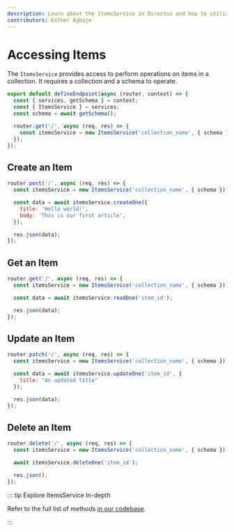 ```yaml
---
description: Learn about the ItemsService in Directus and how to utilize them when building extensions.
contributors: Esther Agbaje
---
```


# Accessing Items

The `ItemsService` provides access to perform operations on items in a collection. It requires a collection and a schema
to operate.

```js
export default defineEndpoint(async (router, context) => {
  const { services, getSchema } = context;
  const { ItemsService } = services;
  const schema = await getSchema();

  router.get('/', async (req, res) => {
    const itemsService = new ItemsService('collection_name', { schema });
  });
});
```

## Create an Item

```js
router.post('/', async (req, res) => {
  const itemsService = new ItemsService('collection_name', { schema });

  const data = await itemsService.createOne({
    title: 'Hello world!',
    body: 'This is our first article',
  });

  res.json(data);
});
```

## Get an Item

```js
router.get('/', async (req, res) => {
  const itemsService = new ItemsService('collection_name', { schema });

  const data = await itemsService.readOne('item_id');

  res.json(data);
});
```

## Update an Item

```js
router.patch('/', async (req, res) => {
  const itemsService = new ItemsService('collection_name', { schema });

  const data = await itemsService.updateOne('item_id', {
    title: "An updated title"
  });

  res.json(data);
});
```

## Delete an Item

```js
router.delete('/', async (req, res) => {
  const itemsService = new ItemsService('collection_name', { schema });

  await itemsService.deleteOne('item_id');

  res.json();
});
```

::: tip Explore ItemsService In-depth

Refer to the full list of methods
[in our codebase](https://github.com/directus/directus/blob/main/api/src/services/items.ts).

:::
